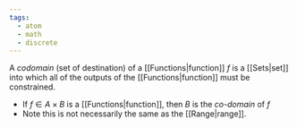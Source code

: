 ```yaml
---
tags:
  - atom
  - math
  - discrete
---
```

A *codomain* (set of destination) of a [[Functions|function]] $f$ is a [[Sets|set]] into which all of the outputs of the [[Functions|function]] must be constrained. 
- If $f \in A \times B$ is a [[Functions|function]], then $B$ is the *co-domain* of $f$ 
- Note this is not necessarily the same as the [[Range|range]].